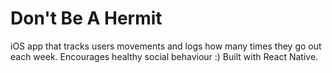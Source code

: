 # Don't Be A Hermit

iOS app that tracks users movements and logs how many times they go out each week. Encourages healthy social behaviour :)
Built with React Native.
